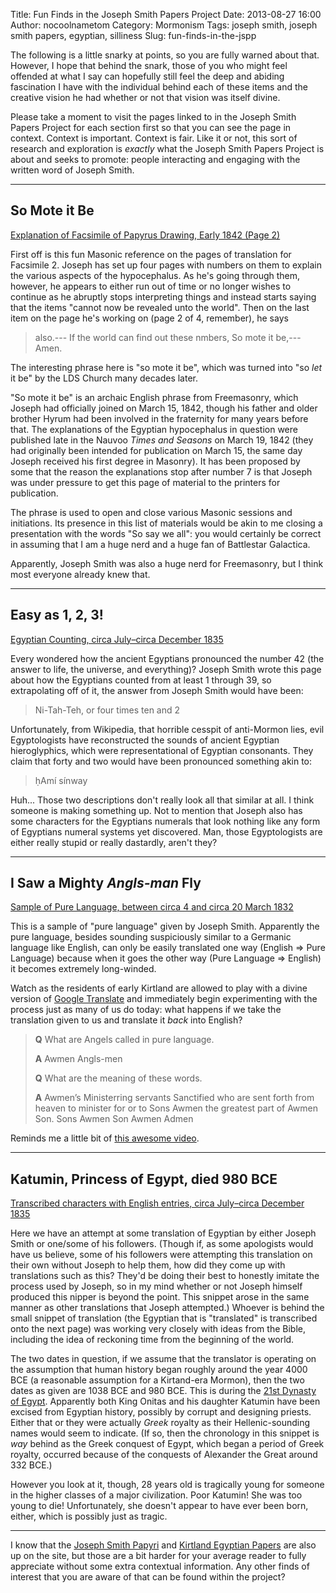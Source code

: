 Title: Fun Finds in the Joseph Smith Papers Project
Date: 2013-08-27 16:00
Author: nocoolnametom
Category: Mormonism
Tags: joseph smith, joseph smith papers, egyptian, silliness
Slug: fun-finds-in-the-jspp

The following is a little snarky at points, so you are fully warned about that.  However, I hope that behind the snark, those of you who might feel offended at what I say can hopefully still feel the deep and abiding fascination I have with the individual behind each of these items and the creative vision he had whether or not that vision was itself divine.

Please take a moment to visit the pages linked to in the Joseph Smith Papers Project for each section first so that you can see the page in context.  Context is important.  Context is fair.  Like it or not, this sort of research and exploration is *exactly* what the Joseph Smith Papers Project is about and seeks to promote: people interacting and engaging with the written word of Joseph Smith.

----------------------------------------------

## So Mote it Be

[Explanation of Facsimile of Papyrus Drawing, Early 1842 (Page 2)](http://josephsmithpapers.org/paperSummary/explanation-of-facsimile-of-papyrus-drawing-early-1842?p=2)

First off is this fun Masonic reference on the pages of translation for Facsimile 2.  Joseph has set up four pages with numbers on them to explain the various aspects of the hypocephalus.  As he's going through them, however, he appears to either run out of time or no longer wishes to continue as he abruptly stops interpreting things and instead starts saying that the items "cannot now be revealed unto the world".  Then on the last item on the page he's working on (page 2 of 4, remember), he says

 > also.--- If the world can find out these nmbers,  So mote it be,--- Amen.

The interesting phrase here is "so mote it be", which was turned into "so *let* it be" by the LDS Church many decades later.

"So mote it be" is an archaic English phrase from Freemasonry, which Joseph had officially joined on March 15, 1842, though his father and older brother Hyrum had been involved in the fraternity for many years before that.  The explanations of the Egyptian hypocephalus in question were published late in the Nauvoo *Times and Seasons* on March 19, 1842 (they had originally been intended for publication on March 15, the same day Joseph received his first degree in Masonry).  It has been proposed by some that the reason the explanations stop after number 7 is that Joseph was under pressure to get this page of material to the printers for publication.

The phrase is used to open and close various Masonic sessions and initiations.  Its presence in this list of materials would be akin to me closing a presentation with the words "So say we all": you would certainly be correct in assuming that I am a huge nerd and a huge fan of Battlestar Galactica.

Apparently, Joseph Smith was also a huge nerd for Freemasonry, but I think most everyone already knew that.

----------------------------------------------

## Easy as 1, 2, 3!

[Egyptian Counting, circa July–circa December 1835](http://josephsmithpapers.org/paperSummary/egyptian-counting-circa-july-circa-december-1835)

Every wondered how the ancient Egyptians pronounced the number 42 (the answer to life, the universe, and everything)?  Joseph Smith wrote this page about how the Egyptians counted from at least 1 through 39, so extrapolating off of it, the answer from Joseph Smith would have been:

> Ni-Tah-Teh, or four times ten and 2

Unfortunately, from Wikipedia, that horrible cesspit of anti-Mormon lies, evil Egyptologists have reconstructed the sounds of ancient Egyptian hieroglyphics, which were representational of Egyptian consonants. They claim that forty and two would have been pronounced something akin to:

> ḥAmí sínway

Huh... Those two descriptions don't really look all that similar at all.  I think someone is making something up.  Not to mention that Joseph also has some characters for the Egyptians numerals that look nothing like any form of Egyptians numeral systems yet discovered.  Man, those Egyptologists are either really stupid or really dastardly, aren't they?

----------------------------------------------

## I Saw a Mighty *Angls-man* Fly


[Sample of Pure Language, between circa 4 and circa 20 March 1832](http://josephsmithpapers.org/paperSummary/sample-of-pure-language-between-circa-4-and-circa-20-march-1832)

This is a sample of "pure language" given by Joseph Smith.  Apparently the pure language, besides sounding suspiciously similar to a Germanic language like English, can only be easily translated one way (English => Pure Language) because when it goes the other way (Pure Language => English) it becomes extremely long-winded.

Watch as the residents of early Kirtland are allowed to play with a divine version of [Google Translate](http://translate.google.com/) and immediately begin experimenting with the process just as many of us do today: what happens if we take the translation given to us and translate it *back* into English?

> **Q** What are Angels called in pure language.
>
> **A** Awmen Angls-men
>
> **Q** What are the meaning of these words.
>
> **A** Awmen’s Ministerring servants Sanctified who are sent forth from heaven to minister for or to Sons  Awmen the greatest part of Awmen Son. Sons  Awmen Son Awmen Admen

Reminds me a little bit of [this awesome video](https://www.youtube.com/watch?v=LMkJuDVJdTw).

----------------------------------------------

## Katumin, Princess of Egypt, died 980 BCE

[Transcribed characters with English entries, circa July–circa December 1835](http://josephsmithpapers.org/paperSummary/transcribed-characters-with-english-entries-circa-july-circa-december-1835?p=5)

Here we have an attempt at some translation of Egyptian by either Joseph Smith or one/some of his followers.  (Though if, as some apologists would have us believe, some of his followers were attempting this translation on their own without Joseph to help them, how did they come up with translations such as this?  They'd be doing their best to honestly imitate the process used by Joseph, so in my mind whether or not Joseph himself produced this nipper is beyond the point.  This snippet arose in the same manner as other translations that Joseph attempted.)  Whoever is behind the small snippet of translation (the Egyptian that is "translated" is transcribed onto the next page) was working very closely with ideas from the Bible, including the idea of reckoning time from the beginning of the world.

The two dates in question, if we assume that the translator is operating on the assumption that human history began roughly around the year 4000 BCE (a reasonable assumption for a Kirtand-era Mormon), then the two dates as given are 1038 BCE and 980 BCE.  This is during the [21st Dynasty of Egypt](https://en.wikipedia.org/wiki/Twenty-first_dynasty_of_Egypt).  Apparently both King Onitas and his daughter Katumin have been excised from Egyptian history, possibly by corrupt and designing priests.  Either that or they were actually *Greek* royalty as their Hellenic-sounding names would seem to indicate. (If so, then the chronology in this snippet is *way* behind as the Greek conquest of Egypt, which began a period of Greek royalty, occurred because of the conquests of Alexander the Great around 332 BCE.)

However you look at it, though, 28 years old is tragically young for someone in the higher classes of a major civilization.  Poor Katumin!  She was too young to die!  Unfortunately, she doesn't appear to have ever been born, either, which is possibly just as tragic.

----------------------------------------------

I know that the [Joseph Smith Papyri](http://josephsmithpapers.org/paperSummary/egyptian-papyri) and [Kirtland Egyptian Papers](http://josephsmithpapers.org/paperSummary/grammar-and-alphabet-of-the-egyptian-language-circa-july-circa-december-1835) are also up on the site, but those are a bit harder for your average reader to fully appreciate without some extra contextual information.  Any other finds of interest that you are aware of that can be found within the project?